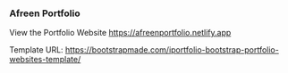 ### Afreen Portfolio
View the Portfolio Website https://afreenportfolio.netlify.app

Template URL: https://bootstrapmade.com/iportfolio-bootstrap-portfolio-websites-template/

